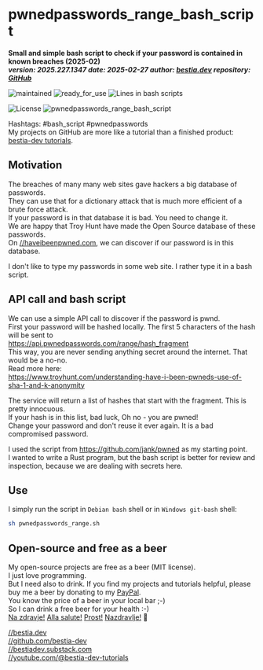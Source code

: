 <!-- markdownlint-disable MD041 -->
[//]: # (auto_md_to_doc_comments segment start A)

# pwnedpasswords_range_bash_script

**Small and simple bash script to check if your password is contained in known breaches (2025-02)**  
***version: 2025.227.1347  date: 2025-02-27 author: [bestia.dev](https://bestia.dev) repository: [GitHub](https://github.com/bestia-dev/pwnedpasswords_range_bash_script)***  

 ![maintained](https://img.shields.io/badge/maintained-green)
 ![ready_for_use](https://img.shields.io/badge/ready_for_use-green)
 ![Lines in bash scripts](https://img.shields.io/badge/Lines_in_bash_scripts-46-blue.svg)

 ![License](https://img.shields.io/badge/license-MIT-blue.svg)
 ![pwnedpasswords_range_bash_script](https://bestia.dev/webpage_hit_counter/get_svg_image/1934657624.svg)

Hashtags: #bash_script #pwnedpasswords  
My projects on GitHub are more like a tutorial than a finished product: [bestia-dev tutorials](https://github.com/bestia-dev/tutorials_rust_wasm).  

## Motivation

The breaches of many many web sites gave hackers a big database of passwords.  
They can use that for a dictionary attack that is much more efficient of a brute force attack.  
If your password is in that database it is bad. You need to change it.  
We are happy that Troy Hunt have made the Open Source database of these passwords.  
On [//haveibeenpwned.com](https://haveibeenpwned.com), we can discover if our password is in this database.

I don't like to type my passwords in some web site. I rather type it in a bash script.

## API call and bash script

We can use a simple API call to discover if the password is pwnd.  
First your password will be hashed locally. The first 5 characters of the hash will be sent to  
<https://api.pwnedpasswords.com/range/hash_fragment>  
This way, you are never sending anything secret around the internet. That would be a no-no.  
Read more here:  
<https://www.troyhunt.com/understanding-have-i-been-pwneds-use-of-sha-1-and-k-anonymity>  

The service will return a list of hashes that start with the fragment. This is pretty innocuous.  
If your hash is in this list, bad luck, Oh no - you are pwned!  
Change your password and don't reuse it ever again. It is a bad compromised password.  

I used the script from <https://github.com/jank/pwned> as my starting point.  
I wanted to write a Rust program, but the bash script is better for review and inspection, because we are dealing with secrets here.

## Use

I simply run the script in `Debian bash` shell or in `Windows git-bash` shell:  

```bash
sh pwnedpasswords_range.sh
```

## Open-source and free as a beer

My open-source projects are free as a beer (MIT license).  
I just love programming.  
But I need also to drink. If you find my projects and tutorials helpful, please buy me a beer by donating to my [PayPal](https://paypal.me/LucianoBestia).  
You know the price of a beer in your local bar ;-)  
So I can drink a free beer for your health :-)  
[Na zdravje!](https://translate.google.com/?hl=en&sl=sl&tl=en&text=Na%20zdravje&op=translate) [Alla salute!](https://dictionary.cambridge.org/dictionary/italian-english/alla-salute) [Prost!](https://dictionary.cambridge.org/dictionary/german-english/prost) [Nazdravlje!](https://matadornetwork.com/nights/how-to-say-cheers-in-50-languages/) 🍻

[//bestia.dev](https://bestia.dev)  
[//github.com/bestia-dev](https://github.com/bestia-dev)  
[//bestiadev.substack.com](https://bestiadev.substack.com)  
[//youtube.com/@bestia-dev-tutorials](https://youtube.com/@bestia-dev-tutorials)  

[//]: # (auto_md_to_doc_comments segment end A)
